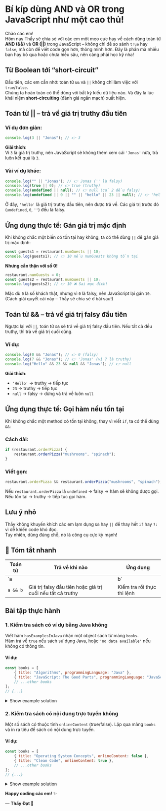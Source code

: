 # Bí kíp dùng AND và OR trong JavaScript như một cao thủ!

Chào các em!  
Hôm nay Thầy sẽ chia sẻ với các em một mẹo cực hay về cách dùng toán tử **AND (&&)** và **OR (||)** trong JavaScript – không chỉ để so sánh `true` hay `false`, mà còn để viết code gọn hơn, thông minh hơn. Đây là phần mà nhiều bạn hay bỏ qua hoặc chưa hiểu sâu, nên càng phải học kỹ nha!

## Từ Boolean tới “short-circuit”

Đầu tiên, các em cần nhớ: toán tử `&&` và `||` không chỉ làm việc với `true`/`false`.  
Chúng ta hoàn toàn có thể dùng với bất kỳ kiểu dữ liệu nào. Và đây là lúc khái niệm **short-circuiting** (đánh giá ngắn mạch) xuất hiện.

## Toán tử || – trả về giá trị truthy đầu tiên

### Ví dụ đơn giản:

```javascript
console.log(3 || "Jonas"); // 👉 3
```

**Giải thích**:  
Vì `3` là giá trị truthy, nên JavaScript sẽ không thèm xem cái `'Jonas'` nữa, trả luôn kết quả là `3`.

### Vài ví dụ khác:

```javascript
console.log("" || "Jonas"); // 👉 Jonas ('' là falsy)
console.log(true || 0); // 👉 true (truthy)
console.log(undefined || null); // 👉 null (cả 2 đều falsy)
console.log(undefined || 0 || "" || "hello" || 23 || null); // 👉 'hello'
```

Ở đây, `'hello'` là giá trị truthy đầu tiên, nên được trả về. Các giá trị trước đó (`undefined`, `0`, `''`) đều là falsy.

## Ứng dụng thực tế: Gán giá trị mặc định

Khi không chắc một biến có tồn tại hay không, ta có thể dùng `||` để gán giá trị mặc định:

```javascript
const guests1 = restaurant.numGuests || 10;
console.log(guests1); // 👉 10 nếu numGuests không tồn tại
```

**Nhưng cẩn thận với số 0!**

```javascript
restaurant.numGuests = 0;
const guests2 = restaurant.numGuests || 10;
console.log(guests2); // 👉 10 ❌ Sai mục đích!
```

Mặc dù `0` là số khách thật, nhưng vì `0` là falsy, nên JavaScript lại gán `10`.  
(Cách giải quyết cái này – Thầy sẽ chia sẻ ở bài sau!)

## Toán tử && – trả về giá trị falsy đầu tiên

Ngược lại với `||`, toán tử `&&` sẽ trả về giá trị falsy đầu tiên. Nếu tất cả đều truthy, thì trả về giá trị cuối cùng.

### Ví dụ:

```javascript
console.log(0 && "Jonas"); // 👉 0 (falsy)
console.log(7 && "Jonas"); // 👉 'Jonas' (vì 7 là truthy)
console.log("Hello" && 23 && null && "Jonas"); // 👉 null
```

**Giải thích**:

-   `'Hello'` → truthy → tiếp tục
-   `23` → truthy → tiếp tục
-   `null` → falsy → dừng và trả về luôn `null`

## Ứng dụng thực tế: Gọi hàm nếu tồn tại

Khi không chắc một method có tồn tại không, thay vì viết `if`, ta có thể dùng `&&`:

### Cách dài:

```javascript
if (restaurant.orderPizza) {
    restaurant.orderPizza("mushrooms", "spinach");
}
```

### Viết gọn:

```javascript
restaurant.orderPizza && restaurant.orderPizza("mushrooms", "spinach");
```

Nếu `restaurant.orderPizza` là `undefined` → falsy → hàm sẽ không được gọi.  
Nếu tồn tại → truthy → tiếp tục gọi hàm.

## Lưu ý nhỏ

Thầy không khuyến khích các em lạm dụng `&&` hay `||` để thay hết `if` hay `?:` vì dễ khiến code khó đọc.  
Tuy nhiên, dùng đúng chỗ, nó là công cụ cực kỳ mạnh!


## 📝 Tóm tắt nhanh

| **Toán tử** | **Trả về khi nào**                                         | **Ứng dụng**               |
|-------------|------------------------------------------------------------|----------------------------|
| `a || b`    | Giá trị truthy đầu tiên hoặc giá trị cuối nếu tất cả falsy  | Gán giá trị mặc định       |
| `a && b`    | Giá trị falsy đầu tiên hoặc giá trị cuối nếu tất cả truthy  | Kiểm tra rồi thực thi lệnh |


## Bài tập thực hành

### 1. Kiểm tra sách có ví dụ bằng Java không

Viết hàm `hasExamplesInJava` nhận một object sách từ mảng `books`.  
Hàm trả về `true` nếu sách sử dụng Java, hoặc `'no data available'` nếu không có thông tin.

#### Ví dụ:

```javascript
const books = [
    { title: "Algorithms", programmingLanguage: "Java" },
    { title: "JavaScript: The Good Parts", programmingLanguage: "JavaScript" },
    // ...other books
];
// {...}
```

<details>
<summary>Show example solution</summary>

```javascript
function hasExamplesInJava(book) {
    return book.programmingLanguage === "Java" || "no data available";
}
console.log(hasExamplesInJava(books[0])); // true
console.log(hasExamplesInJava(books[1])); // 'no data available'
```

</details>

### 2. Kiểm tra sách có nội dung trực tuyến không

Một số sách có thuộc tính `onlineContent` (true/false). Lặp qua mảng `books` và in ra tiêu đề sách có nội dung trực tuyến.

#### Ví dụ:

```javascript
const books = [
    { title: "Operating System Concepts", onlineContent: false },
    { title: "Clean Code", onlineContent: true },
    // ...other books
];
// {...}
```

<details>
<summary>Show example solution</summary>

```javascript
for (let i = 0; i < books.length; i++) {
    books[i].onlineContent && console.log(`"${books[i].title}" provides online content`);
}
// Output: "Clean Code" provides online content
```

</details>

**Happy coding các em!** ✨

— **Thầy Đạt 🧡**
